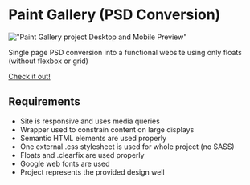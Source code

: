 # Paint Gallery (PSD Conversion)

!["Paint Gallery project Desktop and Mobile Preview"](https://andrefacey.com/assets/mockups/paintGallery-mockup-lg.png)

Single page PSD conversion into a functional website using only floats (without flexbox or grid)

[Check it out!][live]

## Requirements

* Site is responsive and uses media queries
* Wrapper used to constrain content on large displays
* Semantic HTML elements are used properly
* One external .css stylesheet is used for whole project (no SASS)
* Floats and .clearfix are used properly
* Google web fonts are used
* Project represents the provided design well

[live]: https://afacey.github.io/paintgallery
